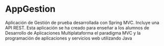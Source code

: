 # AppGestion
Aplicación de Gestión de prueba desarrollada con Spring MVC. Incluye una API REST. Esta aplicación se ha creado para enseñar a los alumnos de Desarrollo de Aplicaciones Multiplataforma el paradigma MVC y la programación de aplicaciones y servicios web utilizando Java
